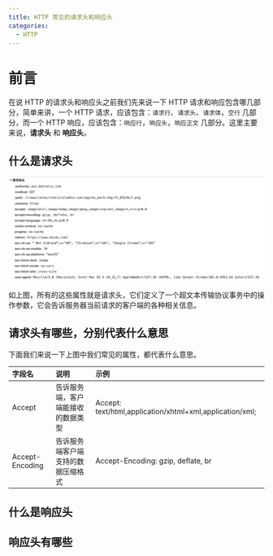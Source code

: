 ```yaml
---
title: HTTP 常见的请求头和响应头
categories:
  - HTTP
---
```


# 前言

在说 HTTP 的请求头和响应头之前我们先来说一下 HTTP 请求和响应包含哪几部分，简单来讲，一个 HTTP 请求，应该包含：`请求行`、`请求头`、`请求体`，`空行` 几部分，而一个 HTTP 响应，应该包含：`响应行`，`响应头`，`响应正文` 几部分。这里主要来说，**请求头** 和 **响应头**。

## 什么是请求头

<img src="https://raw.githubusercontent.com/shiduobin/upload-photos/master/img/request_header.png" alt="请求头">

如上图，所有的这些属性就是请求头，它们定义了一个超文本传输协议事务中的操作参数，它会告诉服务器当前请求的客户端的各种相关信息。

## 请求头有哪些，分别代表什么意思

下面我们来说一下上图中我们常见的属性，都代表什么意思。

| 字段名          | 说明                                       | 示例                                                     |
| :-------------- | :----------------------------------------- | :------------------------------------------------------- |
| Accept          | 告诉服务端，客户端能接收的数据类型       | Accept: text/html,application/xhtml+xml,application/xml; |
| Accept-Encoding | 告诉服务端客户端支持的数据压缩格式 | Accept-Encoding: gzip, deflate, br                       |

## 什么是响应头

## 响应头有哪些
